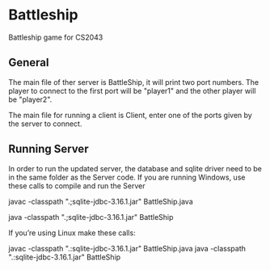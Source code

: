 # Battleship
Battleship game for CS2043

## General
The main file of ther server is BattleShip, it will print two port numbers. The player to connect to the first port will be "player1" and the other player will be "player2".

The main file for running a client is Client, enter one of the ports given by the server to connect.

## Running Server
In order to run the updated server, the database and sqlite driver need to be in the same folder as the Server code. If you are running Windows, use these calls to compile and run the Server 

javac -classpath ".;sqlite-jdbc-3.16.1.jar" BattleShip.java

java -classpath ".;sqlite-jdbc-3.16.1.jar" BattleShip

If you’re using Linux make these calls:

javac -classpath ".:sqlite-jdbc-3.16.1.jar" BattleShip.java
java -classpath ".:sqlite-jdbc-3.16.1.jar" BattleShip
